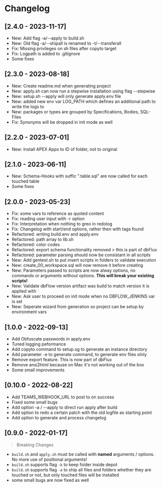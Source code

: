 # Changelog

## [2.4.0 - 2023-11-17]
- New: Add flag -a/--apply to build.sh
- New: Old flag -a/--shipall is renamed to -t/--transferall
- Fix: Missing privileges on sh files after copyto target
- Fix: Logpath is added to .gitignore
- Some fixes

## [2.3.0 - 2023-08-18]
- New: Create readme.md when generating project
- New: apply.sh can now run a stepwise installation using flag --stepwise
- New: setup.sh --apply will only generate apply.env file
- New: added new env var LOG_PATH which defines an additional path to write the logs to
- New: packages or types are grouped by Specifications, Bodies, SQL-Files
- Fix: Synonyms will be dropped in init mode as well

## [2.2.0 - 2023-07-01]
- New: Install APEX Apps to ID of folder, not to original

## [2.1.0 - 2023-06-11]
- New: Schema-Hooks with suffic ".table.sql" are now called for each touched table
- Some fixes

## [2.0.0 - 2023-05-23]
- Fix: some vars to reference as quoted content
- Fix: reading user input with -r option
- Fix: Interpretation when nothing to greo in redolog
- Fix: Changelog with start/end options, rather then with tags found
- Refactored: writing build.env and apply.env
- Refactored: path array to lib.sh
- Refactored: color codes
- Refactored: export schema functionality removed > this is part of dbFlux
- Refactored: parameter parsing should now be consistant in all scripts
- New: Add gentest.sh to put insert scripts in folders to validate execution
- New: create_00_workspace.sql will now remove it before creating
- New: Parameters passed to scripts are now alway options,
       no commands or arguments without options.
       **This will break your existing scripts!**
- New: Validate dbFlow version artifact was build to match version it is applied with
- New: Ask user to proceed on init mode when no DBFLOW_JENKINS var is set
- New: Seperate wizard from generation so project can be setup by environment vars

## [1.0.0 - 2022-09-13]
- Add Obfuscate passwords in apply.env
- Tuned logging peformance
- Add copyto command to setup.sg to generate an instance directory
- Add parameter -e to generate command, to generate env files olnly
- Remove export feature. This is now part of dbFlux
- Remove ansi2html because on Mac it's not working out of the box
- Some small improvements

## [0.10.0 - 2022-08-22]
- Add TEAMS_WEBHOOK_URL to post to on success
- Fixed some small bugs
- Add option -a / --apply to direct run apply after build
- Add option to redo a certain patch with the old logfile as starting point
- Add option to generate and process changelog


## [0.9.0 - 2022-01-17]
> Breaking Changes
- `build.sh` and `apply.sh` must be called with **named** arguments / options. No more use of positional arguments!
- `build.sh`  supports flag `-k` to keep folder inside depot
- `build.sh`  supports flag `-a` to ship all files and folders whether they are touched or not, but only touched files will be installed
- some small bugs are now fixed as well